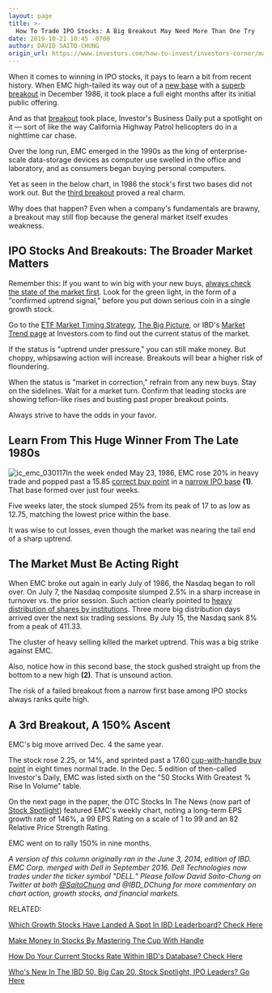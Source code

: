 ```yaml
---
layout: page
title: >-
  How To Trade IPO Stocks: A Big Breakout May Need More Than One Try
date: 2019-10-21 10:45 -0700
author: DAVID SAITO-CHUNG
origin_url: https://www.investors.com/how-to-invest/investors-corner/many-tech-ipos-can-fail-on-their-first-breakout-just-like-emc-did-in-1986/
---
```


When it comes to winning in IPO stocks, it pays to learn a bit from recent history. When EMC high-tailed its way out of a [new base](https://www.investors.com/how-to-invest/investors-corner/how-to-trade-growth-stocks-positive-elements-of-a-base/) with a [superb breakout](https://www.investors.com/how-to-invest/investors-corner/what-is-stock-breakout/) in December 1986, it took place a full eight months after its initial public offering.

And as that [breakout](https://www.investors.com/how-to-invest/investors-corner/what-is-stock-breakout/) took place, Investor's Business Daily put a spotlight on it — sort of like the way California Highway Patrol helicopters do in a nighttime car chase.

Over the long run, EMC emerged in the 1990s as the king of enterprise-scale data-storage devices as computer use swelled in the office and laboratory, and as consumers began buying personal computers.

Yet as seen in the below chart, in 1986 the stock's first two bases did not work out. But the [third breakout](https://www.investors.com/how-to-invest/investors-corner/what-is-stock-breakout/) proved a real charm.

Why does that happen? Even when a company's fundamentals are brawny, a breakout may still flop because the general market itself exudes weakness.

## IPO Stocks And Breakouts: The Broader Market Matters

Remember this: If you want to win big with your new buys, [always check the state of the market first](https://research.investors.com/markettrend.aspx). Look for the green light, in the form of a "confirmed uptrend signal," before you put down serious coin in a single growth stock.

Go to the [ETF Market Timing Strategy](https://www.investors.com/market-trend/ibds-etf-market-strategy/ibds-etf-market-strategy/), [The Big Picture](https://www.investors.com/category/market-trend/the-big-picture/), or IBD's [Market Trend page](https://research.investors.com/markettrend.aspx) at Investors.com to find out the current status of the market.

If the status is "uptrend under pressure," you can still make money. But choppy, whipsawing action will increase. Breakouts will bear a higher risk of floundering.

When the status is "market in correction," refrain from any new buys. Stay on the sidelines. Wait for a market turn. Confirm that leading stocks are showing teflon-like rises and busting past proper breakout points.

Always strive to have the odds in your favor.

## Learn From This Huge Winner From The Late 1980s

![ic_emc_030117](https://www.investors.com/wp-content/uploads/2017/03/IC_emc_030117.png)In the week ended May 23, 1986, EMC rose 20% in heavy trade and popped past a 15.85 [correct buy point](https://www.investors.com/how-to-invest/investors-corner/chart-reading-basics-how-a-buy-point-marks-a-time-of-opportunity/) in a [narrow IPO base](https://www.investors.com/how-to-invest/investors-corner/ipo-bases-rich-gains/) **(1)**. That base formed over just four weeks.

Five weeks later, the stock slumped 25% from its peak of 17 to as low as 12.75, matching the lowest price within the base.

It was wise to cut losses, even though the market was nearing the tail end of a sharp uptrend.

## The Market Must Be Acting Right

When EMC broke out again in early July of 1986, the Nasdaq began to roll over. On July 7, the Nasdaq composite slumped 2.5% in a sharp increase in turnover vs. the prior session. Such action clearly pointed to [heavy distribution of shares by institutions](https://www.investors.com/how-to-invest/investors-corner/how-do-you-spot-a-major-market-top-easy-look-for-heavy-distribution/). Three more big distribution days arrived over the next six trading sessions. By July 15, the Nasdaq sank 8% from a peak of 411.33.

The cluster of heavy selling killed the market uptrend. This was a big strike against EMC.

Also, notice how in this second base, the stock gushed straight up from the bottom to a new high **(2)**. That is unsound action.

The risk of a failed breakout from a narrow first base among IPO stocks always ranks quite high.

## A 3rd Breakout, A 150% Ascent

EMC's big move arrived Dec. 4 the same year.

The stock rose 2.25, or 14%, and sprinted past a 17.60 [cup-with-handle buy point](https://www.investors.com/how-to-invest/investors-corner/the-basics-how-to-analyze-a-stocks-cup-with-handle/) in eight times normal trade. In the Dec. 5 edition of then-called Investor's Daily, EMC was listed sixth on the "50 Stocks With Greatest % Rise In Volume" table.

On the next page in the paper, the OTC Stocks In The News (now part of [Stock Spotlight](http://research.investors.com/stock-lists/stock-spotlight/)) featured EMC's weekly chart, noting a long-term EPS growth rate of 146%, a 99 EPS Rating on a scale of 1 to 99 and an 82 Relative Price Strength Rating.

EMC went on to rally 150% in nine months.

_A version of this column originally ran in the June 3, 2014, edition of IBD. EMC Corp. merged with Dell in September 2016. Dell Technologies now trades under the ticker symbol "DELL." Please follow David Saito-Chung on Twitter at both [@SaitoChung](https://twitter.com/SaitoChung) and @IBD_DChung for more commentary on chart action, growth stocks, and financial markets._

RELATED:

[Which Growth Stocks Have Landed A Spot In IBD Leaderboard? Check Here](https://www.investors.com/product/leaderboard/?artProdLink=Leaderboard)

[Make Money In Stocks By Mastering The Cup With Handle](https://www.investors.com/how-to-invest/investors-corner/the-basics-how-to-analyze-a-stocks-cup-with-handle/)

[How Do Your Current Stocks Rate Within IBD's Database? Check Here](https://research.investors.com/stock-checkup/)

[Who's New In The IBD 50, Big Cap 20, Stock Spotlight, IPO Leaders? Go Here](https://www.investors.com/stock-lists/best-growth-stocks-buy-watch-ibd-stock-lists/)
